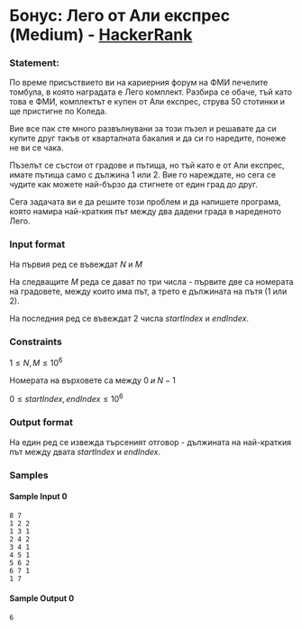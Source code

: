 # Бонус: Лего от Али експрес (Medium) - [HackerRank](<https://www.hackerrank.com/contests/sda-hw-10-2023/challenges/lego-from-ali-express>)


### Statement:

По време присъствието ви на кариерния форум на ФМИ печелите томбула, в която наградата е Лего комплект. Разбира се обаче, тъй като това е ФМИ, комплектът е купен от Али експрес, струва 50 стотинки и ще пристигне по Коледа. 

Вие все пак сте много развълнувани за този пъзел и решавате да си купите друг такъв от кварталната бакалия и да си го наредите, понеже не ви се чака. 

Пъзелът се състои от градове и пътища, но тъй като е от Али експрес, имате пътища само с дължина 1 или 2. Вие го нареждате, но сега се чудите как можете най-бързо да стигнете от един град до друг. 

Сега задачата ви е да решите този проблем и да напишете програма, която намира най-краткия път между два дадени града в нареденото Лего.


### Input format

На първия ред се въвеждат $N$ и $M$

На следващите $M$ реда се дават по три числа - първите две са номерата на градовете, между които има път, a трето е дължината на пътя (1 или 2).

На последния ред се въвеждат 2 числа $startIndex$ и $endIndex$.


### Constraints

$1 \le N,M \le 10^6$

Номерата на върховете са между $0 \; и \; N-1$

$0 \le startIndex,endIndex \le 10^6$

### Output format

На един ред се извежда търсеният отговор - дължината на най-краткия път между двата $startIndex$ и $endIndex$.


### Samples


#### Sample Input 0
```
8 7
1 2 2
1 3 1
2 4 2 
3 4 1 
4 5 1 
5 6 2 
6 7 1 
1 7
```

#### Sample Output 0
```
6
```
